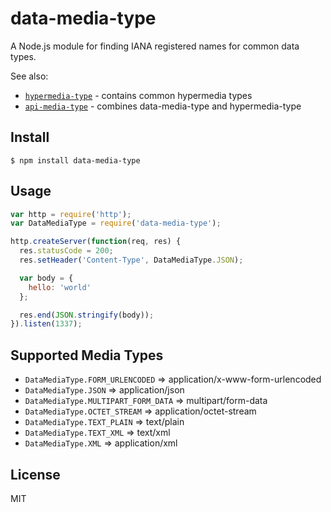 # data-media-type

A Node.js module for finding IANA registered names for common data types.

See also:

* [`hypermedia-type`](https://github.com/kevinswiber/hypermedia-type) - contains common hypermedia types
* [`api-media-type`](https://github.com/kevinswiber/api-media-type) - combines data-media-type and hypermedia-type

## Install

`$ npm install data-media-type`

## Usage

```javascript
var http = require('http');
var DataMediaType = require('data-media-type');

http.createServer(function(req, res) {
  res.statusCode = 200;
  res.setHeader('Content-Type', DataMediaType.JSON);

  var body = {
    hello: 'world'
  };

  res.end(JSON.stringify(body));
}).listen(1337);
```

## Supported Media Types

* `DataMediaType.FORM_URLENCODED` => application/x-www-form-urlencoded
* `DataMediaType.JSON` => application/json
* `DataMediaType.MULTIPART_FORM_DATA` => multipart/form-data
* `DataMediaType.OCTET_STREAM` => application/octet-stream
* `DataMediaType.TEXT_PLAIN` => text/plain
* `DataMediaType.TEXT_XML` => text/xml
* `DataMediaType.XML` => application/xml

## License

MIT
